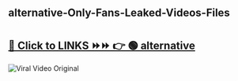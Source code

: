 
 ## alternative-Only-Fans-Leaked-Videos-Files

# <h2><a href="https://mediaupload.pro?alternative">🔗 Click to LINKS ⏩⏩ 👉 🟢 alternative </a></h2>

<a href="https://mediaupload.pro?alternative" rel="nofollow" data-target="animated-image.originalLink"><img src="https://i.ibb.co.com/xMMVF88/686577567.gif" alt="Viral Video Original" style="max-width: 100%; display: inline-block;" data-target="animated-image.originalImage"></a>